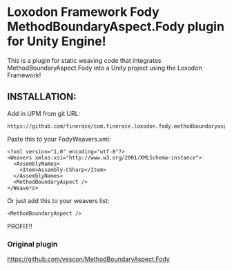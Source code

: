 # Loxodon Framework Fody MethodBoundaryAspect.Fody plugin for Unity Engine!

This is a plugin for static weaving code that integrates MethodBoundaryAspect.Fody into a Unity project using the Loxodon Framework!

## INSTALLATION:

Add in UPM from git URL:
```
https://github.com/finerace/com.finerace.loxodon.fody.methodboundaryaspect.git
```

Paste this to your FodyWeavers.xml:

```
<?xml version="1.0" encoding="utf-8"?>
<Weavers xmlns:xsi="http://www.w3.org/2001/XMLSchema-instance">
  <AssemblyNames>
    <Item>Assembly-CSharp</Item>
  </AssemblyNames>
  <MethodBoundaryAspect />
</Weavers>
```

Or just add this to your weavers list:

```
<MethodBoundaryAspect />
```

PROFIT!!

### Original plugin
https://github.com/vescon/MethodBoundaryAspect.Fody
